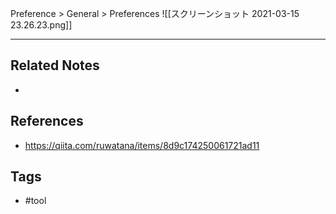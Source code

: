 Preference > General > Preferences
![[スクリーンショット 2021-03-15 23.26.23.png]]

---
## Related Notes
- 

## References
- https://qiita.com/ruwatana/items/8d9c174250061721ad11

## Tags
- #tool 